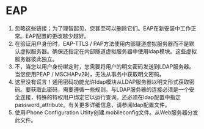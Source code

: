 # EAP
1. 忽略这些链接；为了理智起见，您甚至可以删除它们。EAP在新安装中工作正常。EAP配置的更改越少越好。
2. 在验证用户身份时，EAP-TTLS / PAP方法使用内部隧道虚拟服务器而不是默认虚拟服务器。确保还指定在内部隧道虚拟服务器中使用ldap模块。这些虚拟服务器彼此独立。
3. 不，当您以用户身份绑定时，您需要将用户的明文密码发送到LDAP服务器。当您使用PEAP / MSCHAPv2时，无法从事务中获取明文密码。
4. 这里没有谎言！通用密码功能允许ldap模块从LDAP服务器以明文形式获取密码。要获取此密码，需要遵循一些规则。与LDAP服务器的连接必须是一个安全连接，特殊的特权用户绑定它以运行查询。还必须在ldap配置中指定password_attribute。有关更多详细信息，请参阅ldap配置文件。
5. 使用iPhone Configuration Utlity创建.mobileconfig文件。从Web服务器分发此文件。